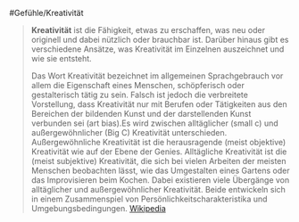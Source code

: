 #Gefühle/Kreativität
> **Kreativität** ist die Fähigkeit, etwas zu erschaffen, was neu oder originell und dabei nützlich oder brauchbar ist. Darüber hinaus gibt es verschiedene Ansätze, was Kreativität im Einzelnen auszeichnet und wie sie entsteht.
>
> Das Wort Kreativität bezeichnet im allgemeinen Sprachgebrauch vor allem die Eigenschaft eines Menschen, schöpferisch oder gestalterisch tätig zu sein. Falsch ist jedoch die verbreitete Vorstellung, dass Kreativität nur mit Berufen oder Tätigkeiten aus den Bereichen der bildenden Kunst und der darstellenden Kunst verbunden sei (art bias).Es wird zwischen alltäglicher (small c) und außergewöhnlicher (Big C) Kreativität unterschieden. Außergewöhnliche Kreativität ist die herausragende (meist objektive) Kreativität wie auf der Ebene der Genies. Alltägliche Kreativität ist die (meist subjektive) Kreativität, die sich bei vielen Arbeiten der meisten Menschen beobachten lässt, wie das Umgestalten eines Gartens oder das Improvisieren beim Kochen. Dabei existieren viele Übergänge von alltäglicher und außergewöhnlicher Kreativität. Beide entwickeln sich in einem Zusammenspiel von Persönlichkeitscharakteristika und Umgebungsbedingungen.
> [Wikipedia](https://de.wikipedia.org/wiki/Kreativit%C3%A4t)